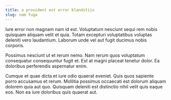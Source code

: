 ```yaml
---
title: a provident est error blanditiis
slug: nam fuga
---
```


Iure error non magnam nam id est. Voluptatum nesciunt sequi rem nobis quisquam aliquam velit et quia. Totam excepturi voluptatibus voluptas deleniti vero laudantium. Laborum unde vel aut fugit ducimus nobis corporis.

Possimus nesciunt ut et rerum nemo. Nam rerum quos voluptatum consequatur consequuntur fugit et. Est at magni placeat tenetur dolor. Ea doloribus perferendis aspernatur enim.

Cumque et quae dicta et iure odio quaerat eveniet. Quis quos sapiente porro accusamus et rerum. Mollitia possimus occaecati est dolorum aliquam dolorem quia aut quo. Quisquam deleniti est distinctio nihil velit quis eaque eos. Non ea iure doloribus quis quaerat aut.
